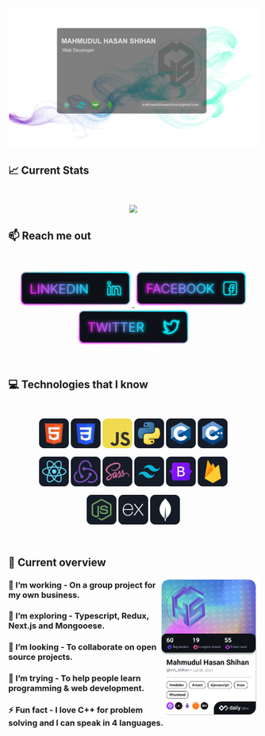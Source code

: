 <a href="https://www.linkedin.com/in/mh-shihan">
<img src="https://github.com/mh-shihan/mh-shihan/blob/main/images/github-cover.png" />
</a>

## :chart_with_upwards_trend: Current Stats

<br />
<p align="center">
  <img width="60%" src="https://github-readme-streak-stats.herokuapp.com/?user=mh-shihan&theme=react&hide_border=true&background=0D1117&stroke=0D1117&fire=FF1CF7&sideLabels=00F0FF&currStreakNum=FF1CF7&ring=FF1CF7&currStreakLabel=FF1CF7&sideNums=00F0FF" />
</p>

## :mailbox: Reach me out

<br />

<p align="center">
  <a href="https://www.linkedin.com/in/mh-shihan"  target="_blank">
    <img height="75" src="https://github.com/mh-shihan/mh-shihan/blob/main/images/icons/Linkedin.png">
  </a>
  <a href="https://www.facebook.com/mhshihan01"  target="_blank">
    <img height="75" src="https://github.com/mh-shihan/mh-shihan/blob/main/images/icons/Facebook.png">
  </a>
  <a href="https://x.com/mh_shihan"  target="_blank">
    <img height="75" src="https://github.com/mh-shihan/mh-shihan/blob/main/images/icons/Twitter.png">
  </a>
</p>


<br />

## :computer: Technologies that I know

<br>
<p align="center">
<p align="center">
  <img src="https://github.com/mh-shihan/mh-shihan/blob/main/images/icons/HTML.png"/>
  <img src="https://github.com/mh-shihan/mh-shihan/blob/main/images/icons/css.png"/>
  <img src="https://github.com/mh-shihan/mh-shihan/blob/main/images/icons/JavaScript.png"/>
  <img src="https://github.com/mh-shihan/mh-shihan/blob/main/images/icons/python.png"/>
  <img src="https://github.com/mh-shihan/mh-shihan/blob/main/images/icons/c.png"/>
  <img src="https://github.com/mh-shihan/mh-shihan/blob/main/images/icons/cpp.png"/>
</p>

<p align="center">
  <img src="https://github.com/mh-shihan/mh-shihan/blob/main/images/icons/react.png"/>
  <img src="https://github.com/mh-shihan/mh-shihan/blob/main/images/icons/redux.png"/>
  <img src="https://github.com/mh-shihan/mh-shihan/blob/main/images/icons/sass.png"/>
  <img src="https://github.com/mh-shihan/mh-shihan/blob/main/images/icons/tailwind.png"/>
  <img src="https://github.com/mh-shihan/mh-shihan/blob/main/images/icons/Bootsrap.png"/>
  <img src="https://github.com/mh-shihan/mh-shihan/blob/main/images/icons/firebase.png"/>
</p>

<p align="center">
  <img src="https://github.com/mh-shihan/mh-shihan/blob/main/images/icons/node.png"/>
  <img src="https://github.com/mh-shihan/mh-shihan/blob/main/images/icons/express.png"/>
  <img src="https://github.com/mh-shihan/mh-shihan/blob/main/images/icons/mongo.png"/>
</p>
</p><br/>

## :eyes: Current overview
<div align="left">
<a href="https://app.daily.dev/mh_shihan"><img align="right" src="https://github.com/mh-shihan/mh-shihan/blob/main/devcard.png" width="200" alt="Shihan's Dev Card"/></a>
</div>

### 🔭 I’m working - On a group project for my own business. 
### 🌱 I’m exploring - Typescript, Redux, Next.js and Mongooese.
### 👯 I’m looking - To collaborate on open source projects. 
### 🤔 I’m trying - To help people learn programming & web development. 
### ⚡ Fun fact - I love C++ for problem solving and I can speak in 4 languages.

